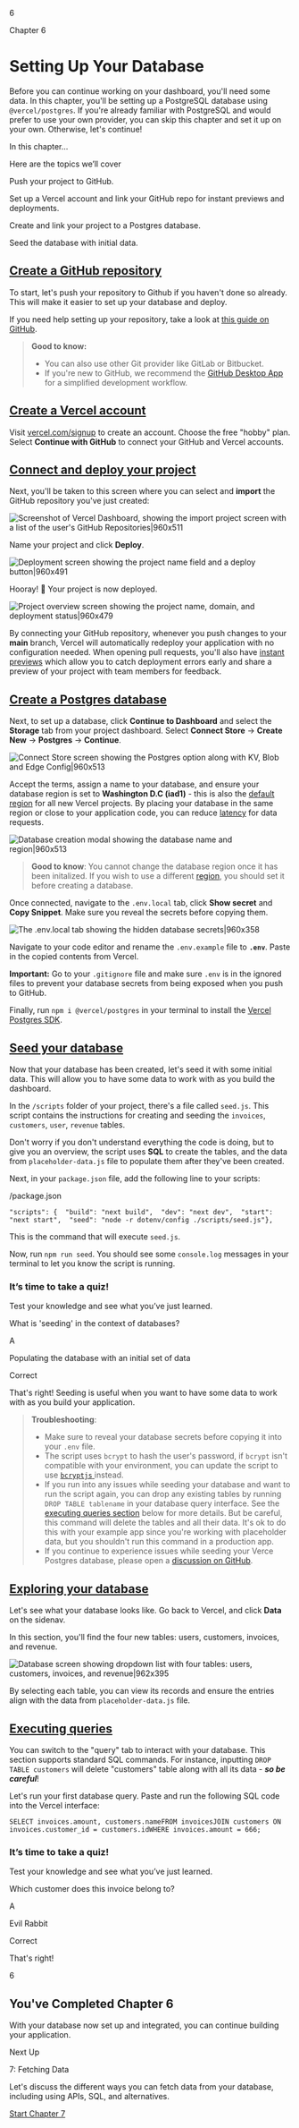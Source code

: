6

Chapter 6

# Setting Up Your Database

Before you can continue working on your dashboard, you'll need some data. In this chapter, you'll be setting up a PostgreSQL database using `@vercel/postgres`. If you're already familiar with PostgreSQL and would prefer to use your own provider, you can skip this chapter and set it up on your own. Otherwise, let's continue!

In this chapter...

Here are the topics we’ll cover

Push your project to GitHub.

Set up a Vercel account and link your GitHub repo for instant previews and deployments.

Create and link your project to a Postgres database.

Seed the database with initial data.

## [Create a GitHub repository](https://nextjs.org/learn/dashboard-app/setting-up-your-database#create-a-github-repository)

To start, let's push your repository to Github if you haven't done so already. This will make it easier to set up your database and deploy.

If you need help setting up your repository, take a look at [this guide on GitHub](https://help.github.com/en/github/getting-started-with-github/create-a-repo).

> **Good to know:**
>
>
>
> * You can also use other Git provider like GitLab or Bitbucket.
> * If you're new to GitHub, we recommend the [GitHub Desktop App](https://desktop.github.com/) for a simplified development workflow.

## [Create a Vercel account](https://nextjs.org/learn/dashboard-app/setting-up-your-database#create-a-vercel-account)

Visit [vercel.com/signup](https://vercel.com/signup) to create an account. Choose the free "hobby" plan. Select **Continue with GitHub** to connect your GitHub and Vercel accounts.

## [Connect and deploy your project](https://nextjs.org/learn/dashboard-app/setting-up-your-database#connect-and-deploy-your-project)

Next, you'll be taken to this screen where you can select and **import** the GitHub repository you've just created:

![Screenshot of Vercel Dashboard, showing the import project screen with a list of the user's GitHub Repositories|960x511](https://nextjs.org/_next/image?url=%2Flearn%2Fdark%2Fimport-git-repo.png&w=1920&q=75&dpl=dpl_FCceakDAygFm3XpfzDutxg9ALjmD)

Name your project and click **Deploy**.

![Deployment screen showing the project name field and a deploy button|960x491](https://nextjs.org/_next/image?url=%2Flearn%2Fdark%2Fconfigure-project.png&w=1920&q=75&dpl=dpl_FCceakDAygFm3XpfzDutxg9ALjmD)

Hooray! 🎉 Your project is now deployed.

![Project overview screen showing the project name, domain, and deployment status|960x479](https://nextjs.org/_next/image?url=%2Flearn%2Fdark%2Fdeployed-project.png&w=1920&q=75&dpl=dpl_FCceakDAygFm3XpfzDutxg9ALjmD)

By connecting your GitHub repository, whenever you push changes to your **main** branch, Vercel will automatically redeploy your application with no configuration needed. When opening pull requests, you'll also have [instant previews](https://vercel.com/docs/deployments/preview-deployments#preview-urls) which allow you to catch deployment errors early and share a preview of your project with team members for feedback.

## [Create a Postgres database](https://nextjs.org/learn/dashboard-app/setting-up-your-database#create-a-postgres-database)

Next, to set up a database, click **Continue to Dashboard** and select the **Storage** tab from your project dashboard. Select **Connect Store** → **Create New** → **Postgres** → **Continue**.

![Connect Store screen showing the Postgres option along with KV, Blob and Edge Config|960x513](https://nextjs.org/_next/image?url=%2Flearn%2Fdark%2Fcreate-database.png&w=1920&q=75&dpl=dpl_FCceakDAygFm3XpfzDutxg9ALjmD)

Accept the terms, assign a name to your database, and ensure your database region is set to **Washington D.C (iad1)** - this is also the [default region](https://vercel.com/docs/functions/serverless-functions/regions#select-a-default-serverless-region) for all new Vercel projects. By placing your database in the same region or close to your application code, you can reduce [latency](https://developer.mozilla.org/en-US/docs/Web/Performance/Understanding_latency) for data requests.

![Database creation modal showing the database name and region|960x513](https://nextjs.org/_next/image?url=%2Flearn%2Fdark%2Fdatabase-region.png&w=1920&q=75&dpl=dpl_FCceakDAygFm3XpfzDutxg9ALjmD)

> **Good to know**: You cannot change the database region once it has been initalized. If you wish to use a different [region](https://vercel.com/docs/storage/vercel-postgres/limits#supported-regions), you should set it before creating a database.

Once connected, navigate to the `.env.local` tab, click **Show secret** and **Copy Snippet**. Make sure you reveal the secrets before copying them.

![The .env.local tab showing the hidden database secrets|960x358](https://nextjs.org/_next/image?url=%2Flearn%2Fdark%2Fdatabase-dashboard.png&w=1920&q=75&dpl=dpl_FCceakDAygFm3XpfzDutxg9ALjmD)

Navigate to your code editor and rename the `.env.example` file to **`.env`**. Paste in the copied contents from Vercel.

**Important:** Go to your `.gitignore` file and make sure `.env` is in the ignored files to prevent your database secrets from being exposed when you push to GitHub.

Finally, run `npm i @vercel/postgres` in your terminal to install the [Vercel Postgres SDK](https://vercel.com/docs/storage/vercel-postgres/sdk).

## [Seed your database](https://nextjs.org/learn/dashboard-app/setting-up-your-database#seed-your-database)

Now that your database has been created, let's seed it with some initial data. This will allow you to have some data to work with as you build the dashboard.

In the `/scripts` folder of your project, there's a file called `seed.js`. This script contains the instructions for creating and seeding the `invoices`, `customers`, `user`, `revenue` tables.

Don't worry if you don't understand everything the code is doing, but to give you an overview, the script uses **SQL** to create the tables, and the data from `placeholder-data.js` file to populate them after they've been created.

Next, in your `package.json` file, add the following line to your scripts:

/package.json

```
"scripts": {  "build": "next build",  "dev": "next dev",  "start": "next start",  "seed": "node -r dotenv/config ./scripts/seed.js"},
```

This is the command that will execute `seed.js`.

Now, run `npm run seed`. You should see some `console.log` messages in your terminal to let you know the script is running.

### It’s time to take a quiz!

Test your knowledge and see what you’ve just learned.

What is 'seeding' in the context of databases?

A

Populating the database with an initial set of data

Correct

That's right! Seeding is useful when you want to have some data to work with as you build your application.

> **Troubleshooting**:
>
>
>
> * Make sure to reveal your database secrets before copying it into your `.env` file.
> * The script uses `bcrypt` to hash the user's password, if `bcrypt` isn't compatible with your environment, you can update the script to use [`bcryptjs` ](https://www.npmjs.com/package/bcryptjs) instead.
> * If you run into any issues while seeding your database and want to run the script again, you can drop any existing tables by running `DROP TABLE tablename` in your database query interface. See the [executing queries section](https://nextjs.org/learn/dashboard-app/setting-up-your-database#executing-queries) below for more details. But be careful, this command will delete the tables and all their data. It's ok to do this with your example app since you're working with placeholder data, but you shouldn't run this command in a production app.
> * If you continue to experience issues while seeding your Verce Postgres database, please open a [discussion on GitHub](https://github.com/vercel/next-learn/issues).

## [Exploring your database](https://nextjs.org/learn/dashboard-app/setting-up-your-database#exploring-your-database)

Let's see what your database looks like. Go back to Vercel, and click **Data** on the sidenav.

In this section, you'll find the four new tables: users, customers, invoices, and revenue.

![Database screen showing dropdown list with four tables: users, customers, invoices, and revenue|962x395](https://nextjs.org/_next/image?url=%2Flearn%2Fdark%2Fdatabase-tables.png&w=2048&q=75&dpl=dpl_FCceakDAygFm3XpfzDutxg9ALjmD)

By selecting each table, you can view its records and ensure the entries align with the data from `placeholder-data.js` file.

## [Executing queries](https://nextjs.org/learn/dashboard-app/setting-up-your-database#executing-queries)

You can switch to the "query" tab to interact with your database. This section supports standard SQL commands. For instance, inputting `DROP TABLE customers` will delete "customers" table along with all its data - ***so be careful***!

Let's run your first database query. Paste and run the following SQL code into the Vercel interface:

```
SELECT invoices.amount, customers.nameFROM invoicesJOIN customers ON invoices.customer_id = customers.idWHERE invoices.amount = 666;
```

### It’s time to take a quiz!

Test your knowledge and see what you’ve just learned.

Which customer does this invoice belong to?

A

Evil Rabbit

Correct

That's right!

6

## You've Completed Chapter 6

With your database now set up and integrated, you can continue building your application.

Next Up

7: Fetching Data

Let's discuss the different ways you can fetch data from your database, including using APIs, SQL, and alternatives.

[Start Chapter 7](./fetching-data.md)
